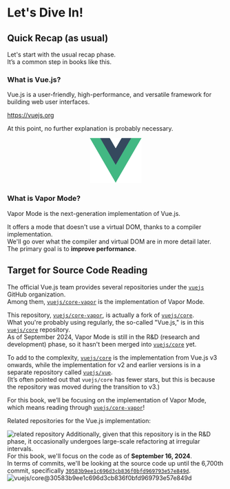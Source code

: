 # Let's Dive In!

## Quick Recap (as usual)

Let's start with the usual recap phase.\
It’s a common step in books like this.

### What is Vue.js?

Vue.js is a user-friendly, high-performance, and versatile framework for building web user interfaces.

https://vuejs.org

At this point, no further explanation is probably necessary.

<div align="center">
  <img src="https://raw.githubusercontent.com/vuejs/art/366e8fad63e6210fcbc610f06ca56fcfbf30ed11/logo.svg" alt="Vue.js" width="120px" />
</div>

### What is Vapor Mode?

Vapor Mode is the next-generation implementation of Vue.js.

It offers a mode that doesn't use a virtual DOM, thanks to a compiler implementation.\
We'll go over what the compiler and virtual DOM are in more detail later.\
The primary goal is to **improve performance**.

## Target for Source Code Reading

The official Vue.js team provides several repositories under the [`vuejs`](https://github.com/vuejs) GitHub organization.\
Among them, [`vuejs/core-vapor`](https://github.com/vuejs/core-vapor) is the implementation of Vapor Mode.

This repository, [`vuejs/core-vapor`](https://github.com/vuejs/core-vapor), is actually a fork of [`vuejs/core`](https://github.com/vuejs/core).\
What you're probably using regularly, the so-called "Vue.js," is in this [`vuejs/core`](https://github.com/vuejs/core) repository.\
As of September 2024, Vapor Mode is still in the R&D (research and development) phase, so it hasn't been merged into [`vuejs/core`](https://github.com/vuejs/core) yet.

To add to the complexity, [`vuejs/core`](https://github.com/vuejs/core) is the implementation from Vue.js v3 onwards, while the implementation for v2 and earlier versions is in a separate repository called [`vuejs/vue`](https://github.com/vuejs/vue).\
(It’s often pointed out that `vuejs/core` has fewer stars, but this is because the repository was moved during the transition to v3.)

For this book, we’ll be focusing on the implementation of Vapor Mode, which means reading through [`vuejs/core-vapor`](https://github.com/vuejs/core-vapor)!

Related repositories for the Vue.js implementation:

![related repository](/lets-deep-dive/related-repository.drawio.png)
Additionally, given that this repository is in the R&D phase, it occasionally undergoes large-scale refactoring at irregular intervals.\
For this book, we'll focus on the code as of **September 16, 2024**.\
In terms of commits, we'll be looking at the source code up until the 6,700th commit, specifically [`30583b9ee1c696d3cb836f0bfd969793e57e849d`](https://github.com/vuejs/core-vapor/commit/30583b9ee1c696d3cb836f0bfd969793e57e849d).\
![vuejs/core@30583b9ee1c696d3cb836f0bfd969793e57e849d](/lets-deep-dive/30583b9ee1c696d3cb836f0bfd969793e57e849d.png)

